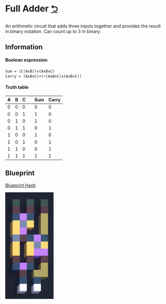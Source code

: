 # Full Adder [⮌](..)
An arithmetic circuit that adds three inputs together and provides the result in binary notation. Can count
up to 3 in binary.

## Information

#### Boolean expression
```
Sum = (C(A∨B))∨(A∧B∧C)
Carry = (A∧B∧C)+(¬(A∧B∧C)∧(A∨B∨C))
```

#### Truth table

| A | B | C |   | Sum | Carry |
|---|---|---|---|-----|-------|
| 0 | 0 | 0 |   | 0   | 0     |
| 0 | 0 | 1 |   | 1   | 0     |
| 0 | 1 | 0 |   | 1   | 0     |
| 0 | 1 | 1 |   | 0   | 1     |
| 1 | 0 | 0 |   | 1   | 0     |
| 1 | 0 | 1 |   | 0   | 1     |
| 1 | 1 | 0 |   | 0   | 1     |
| 1 | 1 | 1 |   | 1   | 1     |

## Blueprint

[Blueprint Hash](./full_adder.vcb)


![Full Adder](./full_adder.png)
